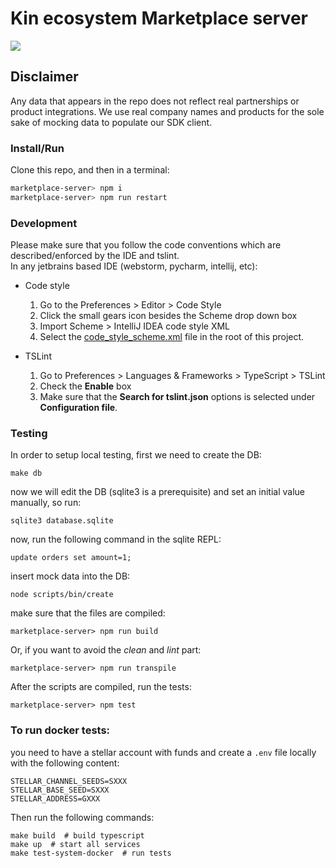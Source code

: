 # Kin ecosystem Marketplace server
![](https://travis-ci.org/kinfoundation/marketplace-server.svg?branch=master)

## Disclaimer
Any data that appears in the repo does not reflect real partnerships or product integrations. We use real company names and products for the sole sake of mocking data to populate our SDK client.

### Install/Run
Clone this repo, and then in a terminal:
```bash
marketplace-server> npm i
marketplace-server> npm run restart
```

### Development
Please make sure that you follow the code conventions which are described/enforced by the IDE and tslint.  
In any jetbrains based IDE (webstorm, pycharm, intellij, etc):

 - Code style 
   1. Go to the Preferences > Editor > Code Style  
   2. Click the small gears icon besides the Scheme drop down box
   3. Import Scheme > IntelliJ IDEA code style XML  
   4. Select the [code_style_scheme.xml](code_style_scheme.xml) file in the root of this project.

 - TSLint
   1. Go to Preferences > Languages & Frameworks > TypeScript > TSLint
   2. Check the **Enable** box
   3. Make sure that the **Search for tslint.json** options is selected under **Configuration file**.


### Testing

In order to setup local testing, first we need to create the DB:
```
make db
```

now we will edit the DB (sqlite3 is a prerequisite) and set an initial value manually, so run:
```
sqlite3 database.sqlite
```

now, run the following command in the sqlite REPL:
```
update orders set amount=1;
```

insert mock data into the DB:
```
node scripts/bin/create
```

make sure that the files are compiled:
```
marketplace-server> npm run build
```

Or, if you want to avoid the *clean* and *lint* part:
```
marketplace-server> npm run transpile
```

After the scripts are compiled, run the tests:
```
marketplace-server> npm test
```

### To run docker tests:

you need to have a stellar account with funds and create a `.env` file locally with the following content:
```
STELLAR_CHANNEL_SEEDS=SXXX
STELLAR_BASE_SEED=SXXX
STELLAR_ADDRESS=GXXX
```

Then run the following commands:
```
make build  # build typescript
make up  # start all services
make test-system-docker  # run tests
```

